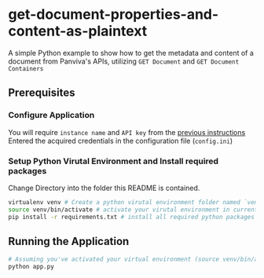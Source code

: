 # get-document-properties-and-content-as-plaintext

A simple Python example to show how to get the metadata and content of a document from Panviva's APIs, utilizing `GET Document` and `GET Document Containers`

## Prerequisites

### Configure Application

You will require `instance name` and `API key` from the [previous instructions](../README.md#how-to-get-credentials)
Entered the acquired credentials in the configuration file (`config.ini`)

### Setup Python Virutal Environment and Install required packages

Change Directory into the folder this README is contained.

```bash
virtualenv venv # Create a python virutal environment folder named `venv`, to hold python interpreter, pip and python packages
source venv/bin/activate # activate your virutal environment in current shell
pip install -r requirements.txt # install all required python packages into virtual environment
```

## Running the Application

```bash
# Assuming you've activated your virtual environment (source venv/bin/active)
python app.py
```
